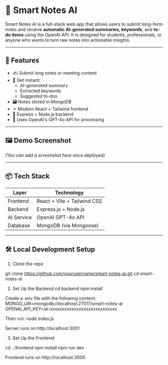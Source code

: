 # 🧠 Smart Notes AI

Smart Notes AI is a full-stack web app that allows users to submit long-form notes and receive **automatic AI-generated summaries, keywords**, and **to-do items** using the OpenAI API. It is designed for students, professionals, or anyone who wants to turn raw notes into actionable insights.

---

## 🚀 Features

- ✍️ Submit long notes or meeting content
- 🧠 Get instant:
  - AI-generated summary
  - Extracted keywords
  - Suggested to-dos
- 🗃️ Notes stored in MongoDB
- ⚛️ Modern React + Tailwind frontend
- 🔧 Express + Node.js backend
- 🔌 Uses OpenAI's GPT-4o API for processing

---

## 🖼️ Demo Screenshot

*(You can add a screenshot here once deployed)*

---

## 📦 Tech Stack

| Layer       | Technology                  |
|-------------|-----------------------------|
| Frontend    | React + Vite + Tailwind CSS |
| Backend     | Express.js + Node.js        |
| AI Service  | OpenAI GPT-4o API           |
| Database    | MongoDB (via Mongoose)      |

---

## 🛠️ Local Development Setup

1. Clone the repo

git clone https://github.com/yourusername/smart-notes-ai.git
cd smart-notes-ai

2. Set Up the Backend
cd backend
npm install

Create a .env file with the following content:
MONGO_URI=mongodb://localhost:27017/smart-notes-ai
OPENAI_API_KEY=sk-xxxxxxxxxxxxxxxxxxxxxxxxxxxx

Then run:
node index.js

Server runs on http://localhost:3001

3. Set Up the Frontend

cd ../frontend
npm install
npm run dev

Frontend runs on http://localhost:3000
